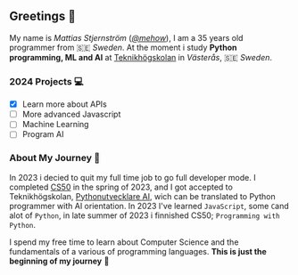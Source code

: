 ## Greetings 👋

My name is _Mattias Stjernström_ ([_@mehow_](https://mehow.se)), I am a 35 years old programmer from 🇸🇪 _Sweden_. At the moment i study __Python programming, ML and AI__ at [Teknikhögskolan](https://teknikhogskolan.se) in _Västerås_, 🇸🇪 _Sweden_.

### 2024 Projects 💻
- [x] Learn more about APIs
- [ ] More advanced Javascript
- [ ] Machine Learning
- [ ] Program AI

### About My Journey 🚀
In 2023 i decied to quit my full time job to go full developer mode. I completed [CS50](https://en.wikipedia.org/wiki/CS50) in the spring of 2023, and I got accepted to Teknikhögskolan, [Pythonutvecklare AI](https://teknikhogskolan.se/utbildningar/pythonutvecklare-ai), wich can be translated to Python programmer with AI orientation. In 2023 I've learned ``JavaScript``, some ``C``and alot of ``Python``, in late summer of 2023 i finnished CS50; ``Programming with Python``.

I spend my free time to learn about Computer Science and the fundamentals of a various of programming languages. __This is just the beginning of my journey__ 👶
